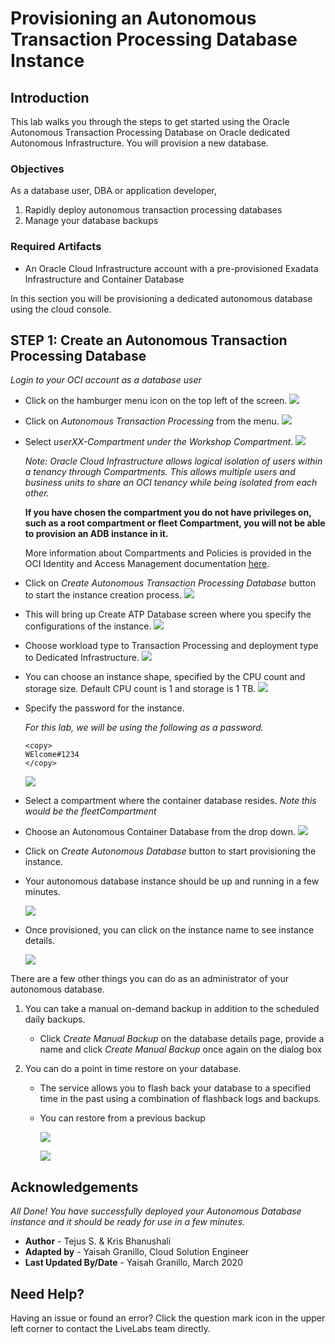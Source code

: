 
# Provisioning an Autonomous Transaction Processing Database Instance

## Introduction

This lab walks you through the steps to get started using the Oracle Autonomous Transaction Processing Database on Oracle dedicated Autonomous Infrastructure. You will provision a new database.

### Objectives

As a database user, DBA or application developer,

1. Rapidly deploy autonomous transaction processing databases
2. Manage your database backups

### Required Artifacts

- An Oracle Cloud Infrastructure account with a pre-provisioned Exadata Infrastructure and Container Database


In this section you will be provisioning a dedicated autonomous database using the cloud console.

## STEP 1: Create an Autonomous Transaction Processing Database

*Login to your OCI account as a database user*

-  Click on the hamburger menu icon on the top left of the screen.
    ![](./images/Picture100-20.jpeg " ")

-  Click on *Autonomous Transaction Processing* from the menu.
    ![](./images/Picture100-21.jpeg " ")

- Select *userXX-Compartment under the Workshop Compartment*. 
    ![](./images/provisionATP-Dname1.png " ")


    *Note: Oracle Cloud Infrastructure allows logical isolation of users within a tenancy through Compartments. This allows multiple users and business units to share an OCI tenancy while being isolated from each other.*

    **If you have chosen the compartment you do not have privileges on, such as a root compartment or fleet Compartment, you will not be able to provision an ADB instance in it.**

    More information about Compartments and Policies is provided in the OCI Identity and Access Management documentation [here](https://docs.cloud.oracle.com/iaas/Content/Identity/Tasks/managingcompartments.htm?tocpath=Services%7CIAM%7C_____13).

-  Click on *Create Autonomous Transaction Processing Database* button to start the instance creation process.
    ![](./images/createATP-D.png " ")

-  This will bring up Create ATP Database screen where you specify the configurations of the instance.
    ![](./images/provisionATP-D.png " ")


-  Choose workload type to Transaction Processing and deployment type to Dedicated Infrastructure.
    ![](./images/provisionATP-Dworkloads.png " ")


-  You can choose an instance shape, specified by the CPU count and storage size. Default CPU count is 1 and storage is 1 TB.
    ![](./images/provisionATP-DCPU.png " ")

-  Specify the password for the instance.

    *For this lab, we will be using the following as a password.*

    ```
    <copy>
    WElcome#1234
    </copy>
    ```

    ![](./images/Picture100-29.jpeg " ")

- Select a compartment where the container database resides. 
    *Note this would be the fleetCompartment*

- Choose an Autonomous Container Database from the drop down.
    ![](./images/provisionATP-Dcontainer.png " ")


-  Click on *Create Autonomous Database* button to start provisioning the instance.

- Your autonomous database instance should be up and running in a few minutes.

    ![](./images/waitprovision.png " ")

-  Once provisioned, you can click on the instance name to see instance details.

    ![](./images/doneprovision.png " ")

There are a few other things you can do as an administrator of your autonomous database.

1. You can take a manual on-demand backup in addition to the scheduled daily backups.

    - Click *Create Manual Backup* on the database details page, provide a name and click *Create Manual Backup* once again on the dialog box

2. You can do a point in time restore on your database.

    - The service allows you to flash back your database to a specified time in the past using a combination of flashback logs and backups. 
    
    - You can restore from a previous backup

        ![](./images/restore.png " ")

        ![](./images/restore2.png " ")

## Acknowledgements

*All Done! You have successfully deployed your Autonomous Database instance and it should be ready for use in a few minutes.*

- **Author** - Tejus S. & Kris Bhanushali
- **Adapted by** -  Yaisah Granillo, Cloud Solution Engineer
- **Last Updated By/Date** - Yaisah Granillo, March 2020

## Need Help?  
Having an issue or found an error?  Click the question mark icon in the upper left corner to contact the LiveLabs team directly.